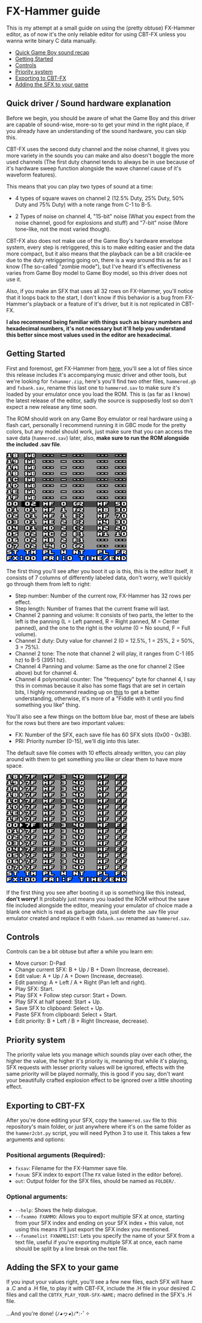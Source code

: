 # FX-Hammer guide
This is my attempt at a small guide on using the (pretty obtuse) FX-Hammer editor, as of now it's the only reliable editor for using CBT-FX unless you wanna write binary C data manually.
* [Quick Game Boy sound recap](#quick-game-boy-sound-recap)
* [Getting Started](#getting-started)
* [Controls](#controls)
* [Priority system](#priority-system)
* [Exporting to CBT-FX](#exporting-to-cbt-fx)
* [Adding the SFX to your game](#adding-the-sfx-to-your-game)

## Quick driver / Sound hardware explanation
Before we begin, you should be aware of what the Game Boy and this driver are capable of sound-wise, more-so to get your mind in the right place, if you already have an understanding of the sound hardware, you can skip this.

CBT-FX uses the second duty channel and the noise channel, it gives you more variety in the sounds you can make and also doesn't boggle the more used channels (The first duty channel tends to always be in use because of it's hardware sweep function alongside the wave channel cause of it's waveform features).

This means that you can play two types of sound at a time:
- 4 types of square waves on channel 2 (12.5% Duty, 25% Duty, 50% Duty and 75% Duty) with a note range from C-1 to B-5.

- 2 Types of noise on channel 4, "15-bit" noise (What you expect from the noise channel, good for explosions and stuff) and "7-bit" noise (More tone-like, not the most varied though).

CBT-FX also does not make use of the Game Boy's hardware envelope system, every step is retriggered, this is to make editing easier and the data more compact, but it also means that the playback can be a bit crackle-ee due to the duty retriggering going on, there is a way around this as far as I know (The so-called "zombie mode"), but I've heard it's effectiveness varies from Game Boy model to Game Boy model, so this driver does not use it.

Also, if you make an SFX that uses all 32 rows on FX-Hammer, you'll notice that it loops back to the start, I don't know if this behavior is a bug from FX-Hammer's playback or a feature of it's driver, but it is not replicated in CBT-FX.

**I also recommend being familiar with things such as binary numbers and hexadecimal numbers, it's not necessary but it'll help you understand this better since most values used in the editor are hexadecimal.**

## Getting Started
First and foremost, get FX-Hammer from [here](https://www.pouet.net/prod.php?which=17337), you'll see a lot of files since this release includes it's accompanying music driver and other tools, but we're looking for `fxhammer.zip`, here's you'll find two other files, `hammered.gb` and `fxbank.sav`, rename this last one to `hammered.sav` to make sure it's loaded by your emulator once you load the ROM. This is (as far as I know) the latest release of the editor, sadly the source is supposedly lost so don't expect a new release any time soon.

The ROM should work on any Game Boy emulator or real hardware using a flash cart, personally I recommend running it in GBC mode for the pretty colors, but any model should work, just make sure that you can access the save data (`hammered.sav`) later, also, **make sure to run the ROM alongside the included .sav file**.


![First thing](/img/first_thing.bmp)

The first thing you'll see after you boot it up is this, this is the editor itself, it consists of 7 columns of differently labeled data, don't worry, we'll quickly go through them from left to right:
* Step number: Number of the current row, FX-Hammer has 32 rows per effect.
* Step length: Number of frames that the current frame will last.
* Channel 2 panning and volume: It consists of two parts, the letter to the left is the panning (L = Left panned, R = Right panned, M = Center panned), and the one to the right is the volume (0 = No sound, F = Full volume).
* Channel 2 duty: Duty value for channel 2 (0 = 12.5%, 1 = 25%, 2 = 50%, 3 = 75%).
* Channel 2 tone: The note that channel 2 will play, it ranges from C-1 (65 hz) to B-5 (3951 hz).
* Channel 4 Panning and volume: Same as the one for channel 2 (See above) but for channel 4.
* Channel 4 polynomial counter: The "frequency" byte for channel 4, I say this in commas because it also has some flags that are set in certain bits, I highly recommend reading up on [this](https://gbdev.io/pandocs/Sound_Controller.html#ff22---nr43---channel-4-polynomial-counter-rw) to get a better understanding, otherwise, it's more of a "Fiddle with it until you find something you like" thing.

You'll also see a few things on the bottom blue bar, most of these are labels for the rows but there are two important values:
* FX: Number of the SFX, each save file has 60 SFX slots (0x00 - 0x3B).
* PRI: Priority number (0-15), we'll dig into this later.

The default save file comes with 10 effects already written, you can play around with them to get something you like or clear them to have more space.

![SaveBug](/img/save_bug.bmp)

If the first thing you see after booting it up is something like this instead, **don't worry!** It probably just means you loaded the ROM without the save file included alongside the editor, meaning your emulator of choice made a blank one which is read as garbage data, just delete the .sav file your emulator created and replace it with `fxbank.sav` renamed as `hammered.sav`.

## Controls

Controls can be a bit obtuse but after a while you learn em:
* Move cursor: D-Pad
* Change current SFX: B + Up / B + Down (Increase, decrease).
* Edit value: A + Up / A  + Down (Increase, decrease).
* Edit panning: A + Left / A + Right (Pan left and right).
* Play SFX: Start.
* Play SFX + Follow step cursor: Start + Down.
* Play SFX at half speed: Start + Up.
* Save SFX to clipboard: Select + Up.
* Paste SFX from clipboard: Select + Start.
* Edit priority: B + Left / B + Right (Increase, decrease).

## Priority system
The priority value lets you manage which sounds play over each other, the higher the value, the higher it's priority is, meaning that while it's playing, SFX requests with lesser priority values will be ignored, effects with the same priority will be played normally, this is good if you say, don't want your beautifully crafted explosion effect to be ignored over a little shooting effect.

## Exporting to CBT-FX
After you're done editing your SFX, copy the `hammered.sav` file to this repository's main folder, or just anywhere where it's on the same folder as the `hammer2cbt.py` script, you will need Python 3 to use it. This takes a few arguments and options:
### Positional arguments (Required):
* `fxsav`: Filename for the FX-Hammer save file.
* `fxnum`: SFX index to export (The `FX` value listed in the editor before).
* `out`: Output folder for the SFX files, should be named as `FOLDER/`.
### Optional arguments:
* `--help`: Shows the help dialogue.
* `--fxammo FXAMMO`: Allows you to export multiple SFX at once, starting from your SFX index and ending on your SFX index + this value, not using this means it'll just export the SFX index you mentioned.
* `--fxnamelist FXNAMELIST`: Lets you specify the name of your SFX from a text file, useful if you're exporting multiple SFX at once, each name should be split by a line break on the text file.

## Adding the SFX to your game
If you input your values right, you'll see a few new files, each SFX will have a .C and a .H file, to play it with CBT-FX, include the .H file in your desired .C files and call the `CBTFX_PLAY_YOUR-SFX-NAME;` macro defined in the SFX's .H file.

...And you're done! (ﾉ◕ヮ◕)ﾉ*:･ﾟ✧